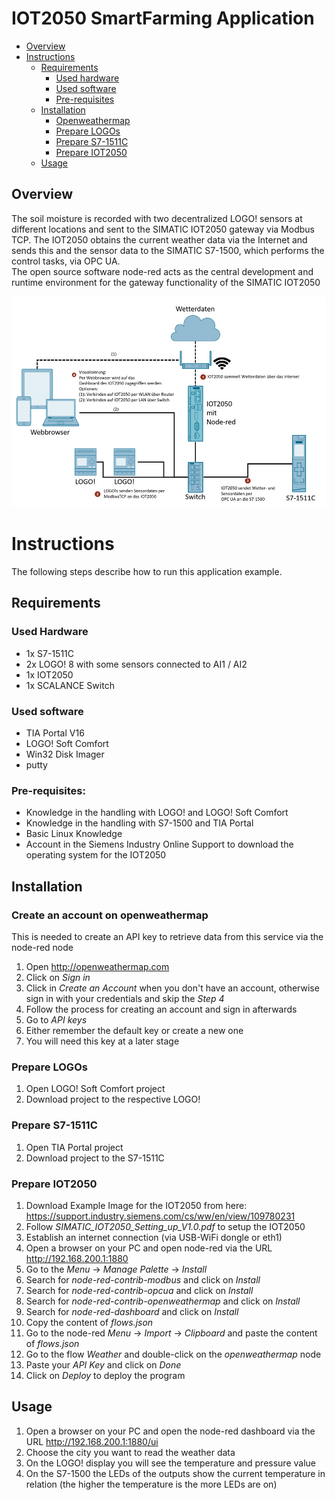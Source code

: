 # IOT2050 SmartFarming Application

- [Overview](#overview)
- [Instructions](#instructions)
  - [Requirements](#requirements)
    - [Used hardware](#used-hardware)
    - [Used software](#used-software)
    - [Pre-requisites](#pre-requisites)
   - [Installation](#installation)
     - [Openweathermap](#create-an-account-on-openweathermap)
     - [Prepare LOGOs](#prepare-logos)
     - [Prepare S7-1511C](#prepare-s7-1511c)
     - [Prepare IOT2050](#prepare-iot2050)
  - [Usage](#usage)

## Overview
The soil moisture is recorded with two decentralized LOGO! sensors at different locations and sent to the SIMATIC IOT2050 gateway via Modbus TCP. The IOT2050 obtains the current weather data via the Internet and sends this and the sensor data to the SIMATIC S7-1500, which performs the control tasks, via OPC UA.  
The open source software node-red acts as the central development and runtime environment for the gateway functionality of the SIMATIC IOT2050

![deploy VFC](graphics/overview.png)

# Instructions
The following steps describe how to run this application example.

## Requirements

### Used Hardware
- 1x S7-1511C 
- 2x LOGO! 8 with some sensors connected to AI1 / AI2
- 1x IOT2050
- 1x SCALANCE Switch


### Used software
- TIA Portal V16
- LOGO! Soft Comfort 
- Win32 Disk Imager
- putty

### Pre-requisites: 
- Knowledge in the handling with LOGO! and LOGO! Soft Comfort
- Knowledge in the handling with S7-1500 and TIA Portal 
- Basic Linux Knowledge
- Account in the Siemens Industry Online Support to download the operating system for the IOT2050

## Installation

### Create an account on openweathermap
This is needed to create an API key to retrieve data from this service via the node-red node

1. Open http://openweathermap.com
2. Click on *Sign in*
3. Click in *Create an Account* when you don't have an account, otherwise sign in with your credentials and skip the *Step 4*
4. Follow the process for creating an account and sign in afterwards
5. Go to *API keys*
6. Either remember the default key or create a new one
7. You will need this key at a later stage


### Prepare LOGOs
1. Open LOGO! Soft Comfort project
2. Download project to the respective LOGO!

### Prepare S7-1511C
1. Open TIA Portal project
2. Download project to the S7-1511C

### Prepare IOT2050
1. Download Example Image for the IOT2050 from here: https://support.industry.siemens.com/cs/ww/en/view/109780231
2. Follow *SIMATIC_IOT2050_Setting_up_V1.0.pdf* to setup the IOT2050
3. Establish an internet connection (via USB-WiFi dongle or eth1)
4. Open a browser on your PC and open node-red via the URL http://192.168.200.1:1880
5. Go to the *Menu* -> *Manage Palette* -> *Install*
6. Search for *node-red-contrib-modbus* and click on *Install*
7. Search for *node-red-contrib-opcua* and click on *Install*
8. Search for *node-red-contrib-openweathermap* and click on *Install*
9. Search for *node-red-dashboard* and click on *Install*
10. Copy the content of *flows.json*
11. Go to the node-red *Menu* -> *Import* -> *Clipboard* and paste the content of *flows.json*
12. Go to the flow *Weather* and double-click on the *openweathermap* node
13. Paste your *API Key* and click on *Done*
14. Click on *Deploy* to deploy the program

## Usage
1. Open a browser on your PC and open the node-red dashboard via the URL http://192.168.200.1:1880/ui
2. Choose the city you want to read the weather data
3. On the LOGO! display you will see the temperature and pressure value
4. On the S7-1500 the LEDs of the outputs show the current temperature in relation (the higher the temperature is the more LEDs are on)
